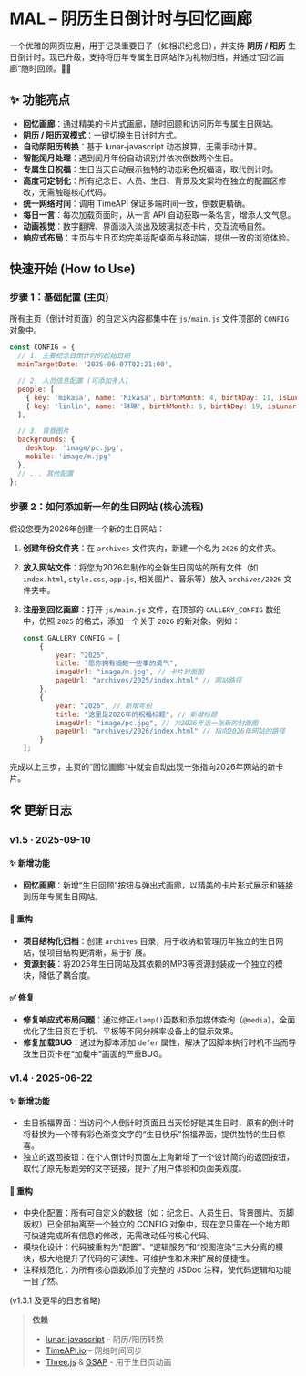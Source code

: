 # MAL – 阴历生日倒计时与回忆画廊

一个优雅的网页应用，用于记录重要日子（如相识纪念日），并支持 **阴历 / 阳历** 生日倒计时。现已升级，支持将历年专属生日网站作为礼物归档，并通过“回忆画廊”随时回顾。🎂🌙

## ✨ 功能亮点

- **回忆画廊**：通过精美的卡片式画廊，随时回顾和访问历年专属生日网站。
- **阴历 / 阳历双模式**：一键切换生日计时方式。
- **自动阴阳历转换**：基于 lunar-javascript 动态换算，无需手动计算。
- **智能闰月处理**：遇到闰月年份自动识别并依次倒数两个生日。
- **专属生日祝福**：生日当天自动展示独特的动态彩色祝福语，取代倒计时。
- **高度可定制化**：所有纪念日、人员、生日、背景及文案均在独立的配置区修改，无需触碰核心代码。
- **统一网络时间**：调用 TimeAPI 保证多端时间一致，倒数更精确。
- **每日一言**：每次加载页面时，从一言 API 自动获取一条名言，增添人文气息。
- **动画视觉**：数字翻牌、界面淡入淡出及玻璃拟态卡片，交互流畅自然。
- **响应式布局**：主页与生日页均完美适配桌面与移动端，提供一致的浏览体验。


## 快速开始 (How to Use)

### 步骤 1：基础配置 (主页)

所有主页（倒计时页面）的自定义内容都集中在 `js/main.js` 文件顶部的 `CONFIG` 对象中。

```javascript
const CONFIG = {
  // 1. 主要纪念日倒计时的起始日期
  mainTargetDate: '2025-06-07T02:21:00',

  // 2. 人员信息配置 (可添加多人)
  people: [
    { key: 'mikasa', name: 'Mikasa', birthMonth: 4, birthDay: 11, isLunar: false },
    { key: 'linlin', name: '琳琳', birthMonth: 6, birthDay: 19, isLunar: true },
  ],

  // 3. 背景图片
  backgrounds: {
    desktop: 'image/pc.jpg',
    mobile: 'image/m.jpg'
  },
  // ... 其他配置
};
```

### 步骤 2：如何添加新一年的生日网站 (核心流程)

假设您要为2026年创建一个新的生日网站：

1.  **创建年份文件夹**：在 `archives` 文件夹内，新建一个名为 `2026` 的文件夹。
2.  **放入网站文件**：将您为2026年制作的全新生日网站的所有文件（如 `index.html`, `style.css`, `app.js`, 相关图片、音乐等）放入 `archives/2026` 文件夹中。
3.  **注册到回忆画廊**：打开 `js/main.js` 文件，在顶部的 `GALLERY_CONFIG` 数组中，仿照 `2025` 的格式，添加一个关于 `2026` 的新对象。例如：

    ```javascript
    const GALLERY_CONFIG = [
        {
            year: "2025",
            title: "愿你拥有搞砸一些事的勇气",
            imageUrl: "image/m.jpg", // 卡片封面图
            pageUrl: "archives/2025/index.html" // 网站路径
        },
        {
            year: "2026", // 新增年份
            title: "这里是2026年的祝福标题", // 新增标题
            imageUrl: "image/pc.jpg", // 为2026年选一张新的封面图
            pageUrl: "archives/2026/index.html" // 指向2026年网站的路径
        }
    ];
    ```

完成以上三步，主页的“回忆画廊”中就会自动出现一张指向2026年网站的新卡片。


## 🛠 更新日志

### v1.5 · 2025-09-10
#### ✨ 新增功能
- **回忆画廊**：新增“生日回顾”按钮与弹出式画廊，以精美的卡片形式展示和链接到历年专属生日网站。

#### 🚀 重构
- **项目结构化归档**：创建 `archives` 目录，用于收纳和管理历年独立的生日网站，使项目结构更清晰，易于扩展。
- **资源封装**：将2025年生日网站及其依赖的MP3等资源封装成一个独立的模块，降低了耦合度。

#### ✅ 修复
- **修复响应式布局问题**：通过修正`clamp()`函数和添加媒体查询（`@media`），全面优化了生日页在手机、平板等不同分辨率设备上的显示效果。
- **修复加载BUG**：通过为脚本添加 `defer` 属性，解决了因脚本执行时机不当而导致生日页卡在“加载中”画面的严重BUG。

### v1.4 · 2025-06-22
#### ✨ 新增功能
- 生日祝福界面：当访问个人倒计时页面且当天恰好是其生日时，原有的倒计时将替换为一个带有彩色渐变文字的“生日快乐”祝福界面，提供独特的生日惊喜。
- 独立的返回按钮：在个人倒计时页面左上角新增了一个设计简约的返回按钮，取代了原先标题旁的文字链接，提升了用户体验和页面美观度。
#### 🚀 重构
- 中央化配置：所有可自定义的数据（如：纪念日、人员生日、背景图片、页脚版权）已全部抽离至一个独立的 CONFIG 对象中，现在您只需在一个地方即可快速完成所有信息的修改，无需改动任何核心代码。
- 模块化设计：代码被重构为“配置”、“逻辑服务”和“视图渲染”三大分离的模块，极大地提升了代码的可读性、可维护性和未来扩展的便捷性。
- 注释规范化：为所有核心函数添加了完整的 JSDoc 注释，使代码逻辑和功能一目了然。

(v1.3.1 及更早的日志省略)


> **依赖**  
> - [lunar-javascript](https://github.com/6tail/lunar-javascript) – 阴历/阳历转换  
> - [TimeAPI.io](https://timeapi.io) – 网络时间同步  
> - [Three.js](https://threejs.org/) & [GSAP](https://gsap.com/) - 用于生日页动画